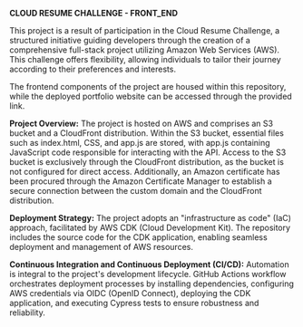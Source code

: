 **CLOUD RESUME CHALLENGE - FRONT_END**

This project is a result of participation in the Cloud Resume Challenge, a structured initiative guiding developers through the creation of a comprehensive full-stack project utilizing Amazon Web Services (AWS). This challenge offers flexibility, allowing individuals to tailor their journey according to their preferences and interests.

The frontend components of the project are housed within this repository, while the deployed portfolio website can be accessed through the provided link.

**Project Overview:**
The project is hosted on AWS and comprises an S3 bucket and a CloudFront distribution. Within the S3 bucket, essential files such as index.html, CSS, and app.js are stored, with app.js containing JavaScript code responsible for interacting with the API. Access to the S3 bucket is exclusively through the CloudFront distribution, as the bucket is not configured for direct access. Additionally, an Amazon certificate has been procured through the Amazon Certificate Manager to establish a secure connection between the custom domain and the CloudFront distribution.

**Deployment Strategy:**
The project adopts an "infrastructure as code" (IaC) approach, facilitated by AWS CDK (Cloud Development Kit). The repository includes the source code for the CDK application, enabling seamless deployment and management of AWS resources.

**Continuous Integration and Continuous Deployment (CI/CD):**
Automation is integral to the project's development lifecycle. GitHub Actions workflow orchestrates deployment processes by installing dependencies, configuring AWS credentials via OIDC (OpenID Connect), deploying the CDK application, and executing Cypress tests to ensure robustness and reliability.

